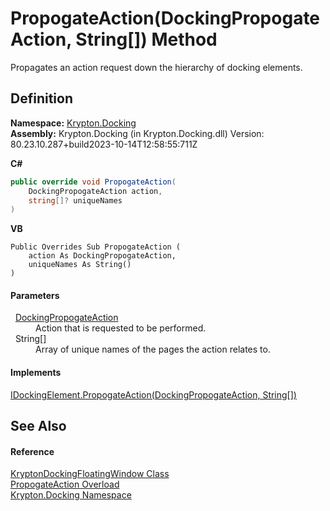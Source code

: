 # PropogateAction(DockingPropogateAction, String[]) Method


Propagates an action request down the hierarchy of docking elements.



## Definition
**Namespace:** <a href="98399376-cf41-9454-4b4d-4fab2ca20bc7.md">Krypton.Docking</a>  
**Assembly:** Krypton.Docking (in Krypton.Docking.dll) Version: 80.23.10.287+build2023-10-14T12:58:55:711Z

**C#**
``` C#
public override void PropogateAction(
	DockingPropogateAction action,
	string[]? uniqueNames
)
```
**VB**
``` VB
Public Overrides Sub PropogateAction ( 
	action As DockingPropogateAction,
	uniqueNames As String()
)
```



#### Parameters
<dl><dt>  <a href="7f54ea85-3f61-4ec0-2801-456b9b81d82e.md">DockingPropogateAction</a></dt><dd>Action that is requested to be performed.</dd><dt>  String[]</dt><dd>Array of unique names of the pages the action relates to.</dd></dl>

#### Implements
<a href="b1a33a70-c488-ed65-4644-6cab49ece25e.md">IDockingElement.PropogateAction(DockingPropogateAction, String[])</a>  


## See Also


#### Reference
<a href="965d3277-b00b-7fa7-f356-ce5ced7fc311.md">KryptonDockingFloatingWindow Class</a>  
<a href="8bc4234b-9bac-8bf7-24ca-175f31375427.md">PropogateAction Overload</a>  
<a href="98399376-cf41-9454-4b4d-4fab2ca20bc7.md">Krypton.Docking Namespace</a>  
